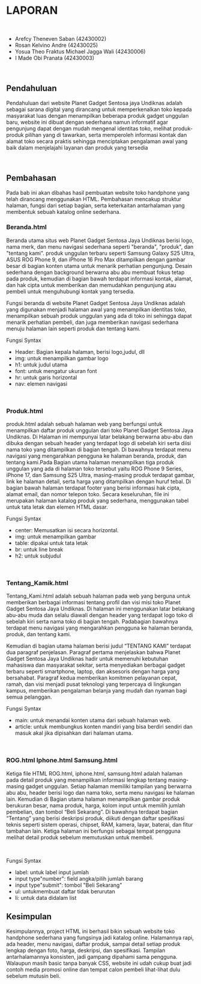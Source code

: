 <h1>LAPORAN</h1> <br> 
<ul>
  <li>Arefcy Theneven Saban (42430002) </li>
  <li>Rosan Kelvino Andre (42430025) </li>
  <li>Yosua Theo Fraktus Michael Jagga Wali (42430006) </li>
  <li>I Made Obi Pranata (42430003)</li>
</ul>
<br> 

<h2> Pendahuluan</h2>
<p>Pendahuluan dari website Planet Gadget Sentosa jaya Undiknas adalah sebagai sarana digital yang dirancang untuk memperkenalkan toko kepada masyarakat luas dengan menampilkan beberapa produk gadget unggulan baru, website ini dibuat dengan sederhana namun informatif agar pengunjung dapat dengan mudah mengenal identitas toko, melihat produk-produk pilihan yang di tawarkan, serta memperoleh informasi kontak dan alamat toko secara praktis sehingga menciptakan pengalaman awal yang baik dalam menjelajahi layanan dan produk yang tersedia<p> 
<br> 

<h2> Pembahasan </h2>
<p> Pada bab ini akan dibahas hasil pembuatan website toko handphone yang telah dirancang menggunakan HTML. Pembahasan mencakup struktur halaman, fungsi dari setiap bagian, serta keterkaitan antarhalaman yang membentuk sebuah katalog online sederhana. </p>


<h3>Beranda.html</h3>
<p>Beranda utama situs web Planet Gadget Sentosa Jaya Undiknas berisi logo, nama merk, dan menu navigasi sederhana seperti "beranda", "produk", dan "tentang kami". produk unggulan terbaru seperti Samsung Galaxy S25 Ultra, ASUS ROG Phone 9, dan iPhone 16 Pro Max ditampilkan dengan gambar besar di bagian konten utama untuk menarik perhatian pengunjung. Desain sederhana dengan background berwarna abu abu membuat fokus tetap pada produk, kemudian di bagian bawah terdapat informasi kontak, alamat, dan hak cipta untuk memberikan dan memudahkan pengunjung atau pembeli untuk menguhubungi kontak yang tersedia.
<p>Fungsi beranda di website Planet Gadget Sentosa Jaya Undiknas adalah yang digunakan menjadi halaman awal yang menampilkan identitas toko, menampilkan sebuah produk unggulan yang ada di toko ini sehingga dapat menarik perhatian pembeli, dan juga memberikan navigasi sederhana menuju halaman lain seperti produk dan tentang kami.</p>

<p>Fungsi Syntax</p>
<ul>
  <li>Header: Bagian kepala halaman, berisi logo,judul, dll</li>
  <li>img: untuk menampilkan gambar logo</li>
  <li>h1: untuk judul utama</li>
  <li>font: untuk mengatur ukuran font</li>
  <li>hr: untuk garis horizontal</li>
  <li>nav: elemen navigasi</li>
  
</ul>
<br>



<h3>Produk.html</h3>
<p>produk.html adalah sebuah halaman web yang berfungsi untuk menampilkan daftar produk unggulan dari toko Planet Gadget Sentosa Jaya Undiknas. Di Halaman ini mempunyai latar belakang berwarna abu-abu dan dibuka dengan sebuah header yang terdapat logo di sebelah kiri serta diisi nama toko yang ditampilkan di bagian tengah. Di bawahnya terdapat menu navigasi yang mengarahkan pengguna ke halaman beranda, produk, dan tentang kami.Pada Bagian utama halaman menampilkan tiga produk unggulan yang ada di halaman toko tersebut yaitu ROG Phone 9 Series, iPhone 17, dan Samsung S25 Ultra, masing-masing produk terdapat gambar, link ke halaman detail, serta harga yang ditampilkan dengan huruf tebal. Di bagian bawah halaman terdapat footer yang berisi informasi hak cipta, alamat email, dan nomor telepon toko. Secara keseluruhan, file ini merupakan halaman katalog produk yang sederhana, menggunakan tabel untuk tata letak dan elemen HTML dasar.</p>

<p>Fungsi Syntax</p>
<ul>
  <li>center: Memusatkan isi secara horizontal.</li>
  <li>img: untuk menampilkan gambar</li>
  <li>table: dipakai untuk tata letak</li>
  <li>br: untuk line break</li>
  <li>h2: untuk subjudul</li>  
</ul>
<br>


<h3>Tentang_Kamik.html</h3>
<p> Tentang_Kami.html adalah sebuah halaman pada web yang berguna untuk memberikan berbagai informasi tentang profil dan visi misi toko Planet Gadget Sentosa Jaya Undiknas. Di halaman ini menggunakan latar belakang abu-abu muda dan selalu diawali dengan header yang terdapat logo toko di sebelah kiri serta nama toko di bagian tengah. Padabagian bawahnya terdapat menu navigasi yang mengarahkan pengguna ke halaman beranda, produk, dan tentang kami.

Kemudian di bagian utama halaman berisi judul “TENTANG KAMI” terdapat dua paragraf penjelasan. Paragraf pertama menjelaskan bahwa Planet Gadget Sentosa Jaya Undiknas hadir untuk memenuhi kebutuhan mahasiswa dan masyarakat sekitar, serta menyediakan berbagai gadget terbaru seperti smartphone, laptop, dan aksesoris dengan harga yang bersahabat. Paragraf kedua memberikan komitmen pelayanan cepat, ramah, dan visi menjadi pusat teknologi yang terpercaya di lingkungan kampus, memberikan pengalaman belanja yang mudah dan nyaman bagi semua pelanggan. 
</p>
<p>Fungsi Syntax</p>
<ul>
  <li>main: untuk menandai konten utama dari sebuah halaman web.</li>
  <li>article: untuk membungkus konten mandiri yang bisa berdiri sendiri dan masuk akal jika dipisahkan dari halaman utama.</li>
</ul>
<br>


<h3></h23>ROG.html  Iphone.html  Samsung.html</h3>
<p>Ketiga file HTML ROG.html, iphone.html, samsung.html adalah halaman pada detail produk yang menampilkan informasi lengkap tentang masing-masing gadget unggulan. Setiap halaman memiliki tampilan yang berwarna abu abu, header berisi logo dan nama toko, serta menu navigasi ke halaman lain. Kemudian di Bagian utama halaman menampilkan gambar produk berukuran besar, nama produk, harga, kolom input untuk memilih jumlah pembelian, dan tombol “Beli Sekarang”. Di bawahnya terdapat bagian “Tentang” yang berisi deskripsi produk, diikuti dengan daftar spesifikasi teknis seperti sistem operasi, chipset, RAM, kamera, layar, baterai, dan fitur tambahan lain. Ketiga halaman ini berfungsi sebagai tempat pengguna melihat detail produk sebelum memutuskan untuk membeli.</p> <br>
<p>Fungsi Syntax</p>
<ul>
  <li>label: untuk label input jumlah</li>
  <li>input type"number": field angka/pilih jumlah barang</li>  
  <li>input type"submit": tombol "Beli Sekarang"</li>  
  <li>ul: untukmembuat daftar tidak berurutan</li>
  <li>li: untuk data didalam list</li>  
  
</ul>


<h2>Kesimpulan </h2>
<p> Kesimpulannya, project HTML ini berhasil bikin sebuah website toko handphone sederhana yang fungsinya jadi katalog online. Halamannya rapi, ada header, menu navigasi, daftar produk, sampai detail setiap produk lengkap dengan foto, harga, deskripsi, dan spesifikasi. Tampilan antarhalamannya konsisten, jadi gampang dipahami sama pengguna. Walaupun masih basic tanpa banyak CSS, website ini udah cukup buat jadi contoh media promosi online dan tempat calon pembeli lihat-lihat dulu sebelum mutusin beli.</p>




